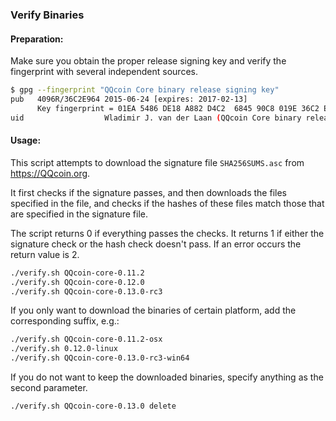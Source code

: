 ### Verify Binaries

#### Preparation:

Make sure you obtain the proper release signing key and verify the fingerprint with several independent sources.

```sh
$ gpg --fingerprint "QQcoin Core binary release signing key"
pub   4096R/36C2E964 2015-06-24 [expires: 2017-02-13]
      Key fingerprint = 01EA 5486 DE18 A882 D4C2  6845 90C8 019E 36C2 E964
uid                  Wladimir J. van der Laan (QQcoin Core binary release signing key) <laanwj@gmail.com>
```

#### Usage:

This script attempts to download the signature file `SHA256SUMS.asc` from https://QQcoin.org.

It first checks if the signature passes, and then downloads the files specified in the file, and checks if the hashes of these files match those that are specified in the signature file.

The script returns 0 if everything passes the checks. It returns 1 if either the signature check or the hash check doesn't pass. If an error occurs the return value is 2.


```sh
./verify.sh QQcoin-core-0.11.2
./verify.sh QQcoin-core-0.12.0
./verify.sh QQcoin-core-0.13.0-rc3
```

If you only want to download the binaries of certain platform, add the corresponding suffix, e.g.:

```sh
./verify.sh QQcoin-core-0.11.2-osx
./verify.sh 0.12.0-linux
./verify.sh QQcoin-core-0.13.0-rc3-win64
```

If you do not want to keep the downloaded binaries, specify anything as the second parameter.

```sh
./verify.sh QQcoin-core-0.13.0 delete
```
